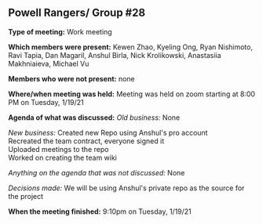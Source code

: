 ## Powell Rangers/ Group #28


**Type of meeting:** Work meeting

**Which members were present:** Kewen Zhao, Kyeling Ong, Ryan Nishimoto, Ravi Tapia, Dan Magaril, Anshul Birla, Nick Krolikowski, Anastasiia Makhniaieva, Michael Vu

**Members who were not present:** none

**Where/when meeting was held:** Meeting was held on zoom starting at 8:00 PM on Tuesday, 1/19/21

**Agenda of what was discussed:**
*Old business:* None

*New business:*
Created new Repo using Anshul's pro account <br>
Recreated the team contract, everyone signed it <br>
Uploaded meetings to the repo <br>
Worked on creating the team wiki <br>

*Anything on the agenda that was not discussed:* None

*Decisions made:* We will be using Anshul's private repo as the source for the project



**When the meeting finished:** 9:10pm on Tuesday, 1/19/21



